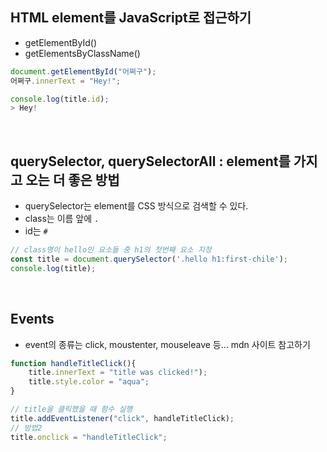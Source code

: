 ## HTML element를 JavaScript로 접근하기

- getElementById()
- getElementsByClassName()

```jsx
document.getElementById("어쩌구");
어쩌구.innerText = "Hey!";

console.log(title.id);
> Hey!
```

<br>

## querySelector, querySelectorAll : element를 가지고 오는 더 좋은 방법

- querySelector는 element를 CSS 방식으로 검색할 수 있다.
- class는 이름 앞에 `.`
- id는 `#`

```jsx
// class명이 hello인 요소들 중 h1의 첫번째 요소 지정
const title = document.querySelector('.hello h1:first-chile');
console.log(title);
```

<br>

## Events

- event의 종류는 click, moustenter, mouseleave 등… mdn 사이트 참고하기

```jsx
function handleTitleClick(){
	title.innerText = "title was clicked!");
	title.style.color = "aqua";
}

// title을 클릭했을 때 함수 실행
title.addEventListener("click", handleTitleClick);
// 방법2
title.onclick = "handleTitleClick";
```

